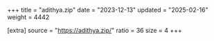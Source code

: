 +++
title = "adithya.zip"
date = "2023-12-13"
updated = "2025-02-16"
weight = 4442

[extra]
source = "https://adithya.zip/"
ratio = 36
size = 4
+++
